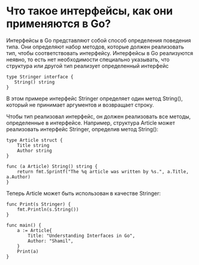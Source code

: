 # Что такое интерфейсы, как они применяются в Go?

Интерфейсы в Go представляют собой способ определения поведения типа. Они определяют набор методов, которые должен реализовать тип, чтобы соответствовать интерфейсу. Интерфейсы в Go реализуются неявно, то есть нет необходимости специально указывать, что структура или другой тип реализует определенный интерфейс

```
type Stringer interface {
   String() string
}
```

В этом примере интерфейс Stringer определяет один метод String(), который не принимает аргументов и возвращает строку.

Чтобы тип реализовал интерфейс, он должен реализовать все методы, определенные в интерфейсе. Например, структура Article может реализовать интерфейс Stringer, определив метод String():

```
type Article struct {
	Title string
	Author string
}

func (a Article) String() string {
	return fmt.Sprintf("The %q article was written by %s.", a.Title, a.Author)
}

```

Теперь Article может быть использован в качестве Stringer:

```
func Print(s Stringer) {
	fmt.Println(s.String())
}

func main() {
	a := Article{
		Title: "Understanding Interfaces in Go",
		Author: "Shamil",
	}
	Print(a)
}

```
